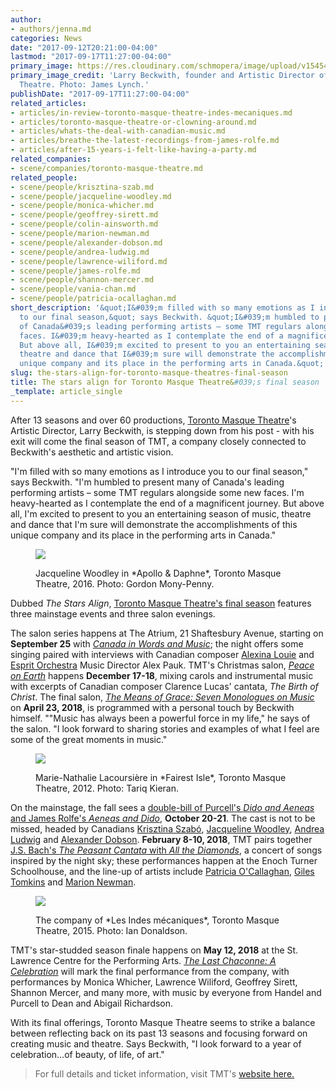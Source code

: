 ```yaml
---
author:
- authors/jenna.md
categories: News
date: "2017-09-12T20:21:00-04:00"
lastmod: "2017-09-17T11:27:00-04:00"
primary_image: https://res.cloudinary.com/schmopera/image/upload/v1545409169/media/webhook-uploads/1505493235099/2017-09-15---Larry-Beckwith-photo-by-James-Lynch-4.jpg.jpg
primary_image_credit: 'Larry Beckwith, founder and Artistic Director of Toronto Masque
  Theatre. Photo: James Lynch.'
publishDate: "2017-09-17T11:27:00-04:00"
related_articles:
- articles/in-review-toronto-masque-theatre-indes-mecaniques.md
- articles/toronto-masque-theatre-or-clowning-around.md
- articles/whats-the-deal-with-canadian-music.md
- articles/breathe-the-latest-recordings-from-james-rolfe.md
- articles/after-15-years-i-felt-like-having-a-party.md
related_companies:
- scene/companies/toronto-masque-theatre.md
related_people:
- scene/people/krisztina-szab.md
- scene/people/jacqueline-woodley.md
- scene/people/monica-whicher.md
- scene/people/geoffrey-sirett.md
- scene/people/colin-ainsworth.md
- scene/people/marion-newman.md
- scene/people/alexander-dobson.md
- scene/people/andrea-ludwig.md
- scene/people/lawrence-wiliford.md
- scene/people/james-rolfe.md
- scene/people/shannon-mercer.md
- scene/people/vania-chan.md
- scene/people/patricia-ocallaghan.md
short_description: '&quot;I&#039;m filled with so many emotions as I introduce you
  to our final season,&quot; says Beckwith. &quot;I&#039;m humbled to present many
  of Canada&#039;s leading performing artists – some TMT regulars alongside some new
  faces. I&#039;m heavy-hearted as I contemplate the end of a magnificent journey.
  But above all, I&#039;m excited to present to you an entertaining season of music,
  theatre and dance that I&#039;m sure will demonstrate the accomplishments of this
  unique company and its place in the performing arts in Canada.&quot;'
slug: the-stars-align-for-toronto-masque-theatres-final-season
title: The stars align for Toronto Masque Theatre&#039;s final season
_template: article_single
---
```


After 13 seasons and over 60 productions, [Toronto Masque Theatre](/scene/companies/toronto-masque-theatre/)'s Artistic Director, Larry Beckwith, is stepping down from his post - with his exit will come the final season of TMT, a company closely connected to Beckwith's aesthetic and artistic vision.

"I'm filled with so many emotions as I introduce you to our final season," says Beckwith. "I'm humbled to present many of Canada's leading performing artists – some TMT regulars alongside some new faces. I'm heavy-hearted as I contemplate the end of a magnificent journey. But above all, I'm excited to present to you an entertaining season of music, theatre and dance that I'm sure will demonstrate the accomplishments of this unique company and its place in the performing arts in Canada."

<figure data-type="image">

![](https://res.cloudinary.com/schmopera/image/upload/v1545409169/media/webhook-uploads/1505493350937/2017-09-15---Jacqueline-Woodley-Daphne-reclining-Gordon-Mony-Penny.jpg.jpg)

<figcaption>Jacqueline Woodley in *Apollo & Daphne*, Toronto Masque Theatre, 2016. Photo: Gordon Mony-Penny.</figcaption>
</figure>

Dubbed *The Stars Align*, [Toronto Masque Theatre's final season](http://www.torontomasquetheatre.com/node/24) features three mainstage events and three salon evenings.

The salon series happens at The Atrium, 21 Shaftesbury Avenue, starting on **September 25** with [*Canada in Words and Music*](http://torontomasquetheatre.com/node/68); the night offers some singing paired with interviews with Canadian composer [Alexina Louie](/talking-with-composers-alexina-louie/) and [Esprit Orchestra](/scene/people/esprit-orchestra/) Music Director Alex Pauk. TMT's Christmas salon, [*Peace on Earth*](http://torontomasquetheatre.com/node/69) happens **December 17-18**, mixing carols and instrumental music with excerpts of Canadian composer Clarence Lucas' cantata, *The Birth of Christ*. The final salon, [*The Means of Grace: Seven Monologues on Music*](http://torontomasquetheatre.com/node/70) on **April 23, 2018**, is programmed with a personal touch by Beckwith himself. ""Music has always been a powerful force in my life," he says of the salon. "I look forward to sharing stories and examples of what I feel are some of the great moments in music."

<figure data-type="image">

![](https://res.cloudinary.com/schmopera/image/upload/v1545409169/media/webhook-uploads/1505493359815/2017-09-15---TARIQ_KIERAN-mn2.jpg.jpg)

<figcaption>Marie-Nathalie Lacoursière in *Fairest Isle*, Toronto Masque Theatre, 2012. Photo: Tariq Kieran.</figcaption>
</figure>

On the mainstage, the fall sees a [double-bill of Purcell's *Dido and Aeneas* and James Rolfe's *Aeneas and Dido*](http://torontomasquetheatre.com/node/65), **October 20-21**. The cast is not to be missed, headed by Canadians [Krisztina Szabó](/scene/people/krisztina-szabo/), [Jacqueline Woodley](/scene/people/jacqueline-woodley/), [Andrea Ludwig](/scene/people/andrea-ludwig/) and [Alexander Dobson](/scene/people/alexander-dobson/). **February 8-10, 2018**, TMT pairs together [J.S. Bach's *The Peasant Cantata* with *All the Diamonds*](http://torontomasquetheatre.com/node/66), a concert of songs inspired by the night sky; these performances happen at the Enoch Turner Schoolhouse, and the line-up of artists include [Patricia O'Callaghan](/scene/people/patricia-ocallaghan/), [Giles Tomkins](/talking-with-singers-giles-tomkins/) and [Marion Newman](/scene/people/marion-newman/).

<figure data-type="image">

![](https://res.cloudinary.com/schmopera/image/upload/v1545409169/media/webhook-uploads/1505493376641/highres_437429302%20ian%20donaldson.jpeg)

<figcaption>The company of *Les Indes mécaniques*, Toronto Masque Theatre, 2015. Photo: Ian Donaldson.</figcaption>
</figure>

TMT's star-studded season finale happens on **May 12, 2018** at the St. Lawrence Centre for the Performing Arts. [*The Last Chaconne: A Celebration*](http://torontomasquetheatre.com/node/67) will mark the final performance from the company, with performances by Monica Whicher, Lawrence Wiliford, Geoffrey Sirett, Shannon Mercer, and many more, with music by everyone from Handel and Purcell to Dean and Abigail Richardson.

With its final offerings, Toronto Masque Theatre seems to strike a balance between reflecting back on its past 13 seasons and focusing forward on creating music and theatre. Says Beckwith, "I look forward to a year of celebration...of beauty, of life, of art."

>For full details and ticket information, visit TMT's [website here.](http://www.torontomasquetheatre.com/node/24)


